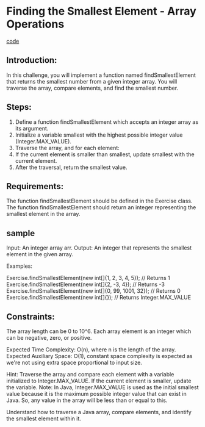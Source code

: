 # Finding the Smallest Element - Array Operations

[code](Exercise001.java)

## Introduction:

In this challenge, you will implement a function named findSmallestElement that returns the smallest number from a given integer array. You will traverse the array, compare elements, and find the smallest number.

## Steps:

1. Define a function findSmallestElement which accepts an integer array as its argument.
2. Initialize a variable smallest with the highest possible integer value (Integer.MAX_VALUE).
3. Traverse the array, and for each element:
4. If the current element is smaller than smallest, update smallest with the current element.
5. After the traversal, return the smallest value.

## Requirements:

The function findSmallestElement should be defined in the Exercise class.
The function findSmallestElement should return an integer representing the smallest element in the array.

## sample

Input: An integer array arr.
Output: An integer that represents the smallest element in the given array.

Examples:

Exercise.findSmallestElement(new int[]{1, 2, 3, 4, 5}); // Returns 1
Exercise.findSmallestElement(new int[]{2, -3, 4}); // Returns -3
Exercise.findSmallestElement(new int[]{0, 99, 1001, 32}); // Returns 0
Exercise.findSmallestElement(new int[]{}); // Returns Integer.MAX_VALUE

## Constraints:

The array length can be 0 to 10^6.
Each array element is an integer which can be negative, zero, or positive.

Expected Time Complexity: O(n), where n is the length of the array.
Expected Auxiliary Space: O(1), constant space complexity is expected as we're not using extra space proportional to input size.

Hint: Traverse the array and compare each element with a variable initialized to Integer.MAX_VALUE. If the current element is smaller, update the variable.
Note: In Java, Integer.MAX_VALUE is used as the initial smallest value because it is the maximum possible integer value that can exist in Java. So, any value in the array will be less than or equal to this.

Understand how to traverse a Java array, compare elements, and identify the smallest element within it.
